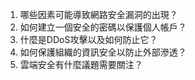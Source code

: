 1. 哪些因素可能導致網路安全漏洞的出現？
2. 如何建立一個安全的密碼以保護個人帳戶？
3. 什麼是DDoS攻擊以及如何防止它？
4. 如何保護組織的資訊安全以防止外部滲透？
5. 雲端安全有什麼議題需要關注？